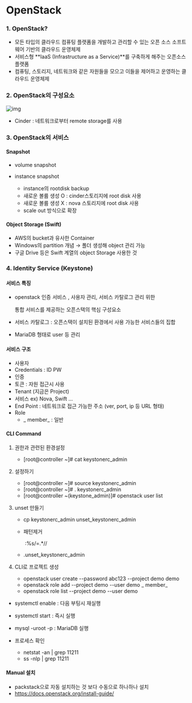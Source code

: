 # OpenStack

### 1. OpenStack?

-  모든 타입의 클라우드 컴퓨팅 플랫폼을 개발하고 관리할 수 있는 오픈 소스 소프트웨어 기반의 클라우드 운영체제
- 서비스형 **IaaS (Infrastructure as a Service)**를 구축하게 해주는 오픈소스 플랫폼
- 컴퓨팅, 스토리지, 네트워크와 같은 자원들을 모으고 이들을 제어하고 운영하는 클라우드 운영체제



### 2. OpenStack의 구성요소

![img](https://t1.daumcdn.net/cfile/tistory/99127B505C70CF9927)

- Cinder : 네트워크로부터 remote storage를 사용



### 3. OpenStack의 서비스

#### Snapshot

- volume snapshot

- instance snapshot
  - instance의 rootdisk backup
  - 새로운 볼륨 생성 O : cinder스토리지에 root disk  사용
  -  새로운 볼륨 생성 X : nova 스토리지에 root disk 사용
  - scale out 방식으로 확장



#### Object Storage (Swift)

- AWS의 bucket과 유사한 Container
- Windows의 partition 개념 → 폴더 생성해 object 관리 가능
- 구글 Drive 등은 Swift 계열의 object Storage 사용한 것



### 4. Identity Service (Keystone)

#### 서비스 특징

- openstack 인증 서비스 , 사용자 관리, 서비스 카탈로그 관리 위한 

  통합 서비스를 제공하는 오픈스택의 핵심 구성요소

- 서비스 카탈로그 : 오픈스택이 설치된 환경에서 사용 가능한 서비스들의 집합

- MariaDB 형태로 user 등 관리

  

#### 서비스 구조

- 사용자
- Credentials : ID PW
- 인증
- 토큰 : 자원 접근시 사용
- Tenant (지금은 Project)
- 서비스 ex) Nova, Swift ...
- End Point : 네트워크로 접근 가능한 주소 (ver, port, ip 등 URL 형태)
- Role
  - _ member_ : 일반



#### CLI Command

1. 권한과 관련된 환경설정

   - [root@controller ~]# cat keystonerc_admin 

2. 설정하기

   - [root@controller ~]# source keystonerc_admin 
   - [root@controller ~]# . keystonerc_admin 
   - [root@controller ~(keystone_admin)]# openstack user list

3. unset 만들기

   - cp keystonerc_admin unset_keystonerc_admin

   - 패턴제거

     ​	:%s/=.*//

   - .unset_keystonerc_admin

4. CLI로 프로젝트 생성

   - openstack user create --password abc123 --project demo demo
   - openstack role add --project demo --user demo _ member_
   - openstack role list --project demo --user demo



- systemctl enable : 다음 부팅시 재실행

- systemctl start : 즉시 실행
-  mysql -uroot -p : MariaDB 실행



- 프로세스 확인
  - netstat -an | grep 11211
  - ss -nlp | grep 11211



#### Manual 설치

- packstack으로 자동 설치하는 것 보다 수동으로 하나하나 설치
- https://docs.openstack.org/install-guide/